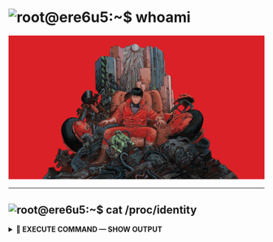 <h1 align="left"><b>
  <img src="https://readme-typing-svg.demolab.com?font=Fira+Code&size=30&duration=4000&pause=1000&color=FF0000&center=true&vCenter=true&width=500&lines=root%40ere6u5%3A~%24+whoami;" alt="root@ere6u5:~$ whoami"/></b>
</h1>

<p align="center">
  <img src="assets/pictures/main.png"/>
</p>

---

<h2 align="left"><b>
  <img src="https://readme-typing-svg.demolab.com?font=Fira+Code&size=25&color=FF0000&center=true&vCenter=true&width=600&lines=root%40ere6u5%3A~%24+cat+%2Fproc%2Fidentity;" alt="root@ere6u5:~$ cat /proc/identity"/></b>
</h2>

<details>
<summary>
  <b>🔻 EXECUTE COMMAND — SHOW OUTPUT</b>
</summary>

<br>

## <code style="font-size: 1.1em; font-weight: bold; color: #00ff00;">$ cat /proc/identity</code>

```bash
╔══════════════════════════════════════════════════════════════════╗
║                      CORE IDENTITY DUMP                         ║
╠══════════════════════════════════════════════════════════════════╣
║  USER:           ere6u5                                         ║
║  PRIVILEGE:      ROOT                                           ║  
║  CLEARANCE:      LEVEL_5                                        ║
║  SPECIALIZATION: OFFENSIVE_SECURITY                             ║
║  STATUS:         [OPERATIONAL]                                  ║
║  THREAT_LEVEL:   [REDACTED]                                     ║
╚══════════════════════════════════════════════════════════════════╝
</details>

<img src="https://readme-typing-svg.demolab.com?font=Fira+Code&size=20&color=FF0000&width=800&lines=root%40ere6u5%3A~%24+systemctl+list-units+--type%3Dservice+--state%3Drunning;" alt="root@ere6u5:~$ systemctl list-units --type=service --state=running" align="left"/>

<br clear="both"/>

<details>
<summary>
  <b>🔻 SHOW ACTIVE SECURITY SERVICES</b>
</summary>

<br>

### **`$ systemctl list-units --type=service --state=running`**

```bash
╔══════════════════════════════════════════════════════════════════╗
║                   ACTIVE SECURITY SERVICES                      ║
╠══════════════════════════════════════════════════════════════════╣
║  reverse-engineering.service    loaded active running           ║
║  penetration-testing.service    loaded active running           ║  
║  appsec-research.service        loaded active running           ║
║  malware-analysis.service       loaded active running           ║
║  threat-intelligence.service    loaded active running           ║
╚══════════════════════════════════════════════════════════════════╝

</details>
